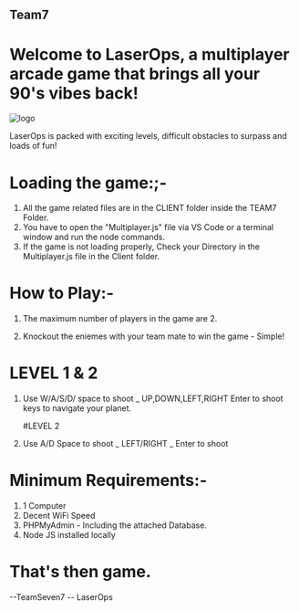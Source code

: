 ## Team7

# Welcome to LaserOps, a multiplayer arcade game that brings all your 90's vibes back!

![logo](https://user-images.githubusercontent.com/46518343/69248989-a5202980-0bc6-11ea-9e6b-1992f56797be.png)

LaserOps is packed with exciting levels, difficult obstacles to surpass and loads of fun!

# Loading the game:;-
   1. All the game related files are in the CLIENT folder inside the TEAM7 Folder.
   2. You have to open the "Multiplayer.js" file via VS Code or a terminal window and run the node commands.
   3. If the game is not loading properly, Check your Directory in the Multiplayer.js file in the Client folder.
# How to Play:-

  1. The maximum number of players in the game are 2.
  
  2. Knockout the eniemes with your team mate to win the game - Simple!
  
  # LEVEL 1 & 2
  
 1. Use W/A/S/D/ space to shoot _ UP,DOWN,LEFT,RIGHT Enter to shoot keys to navigate your planet.
  
    #LEVEL 2
    
 2. Use A/D Space to shoot _ LEFT/RIGHT _ Enter to shoot  
 
# Minimum Requirements:-

  1. 1 Computer
  2. Decent WiFi Speed
  3. PHPMyAdmin - Including the attached Database.
  4. Node JS installed locally
  
# That's then game.
  
 
--TeamSeven7
-- LaserOps
